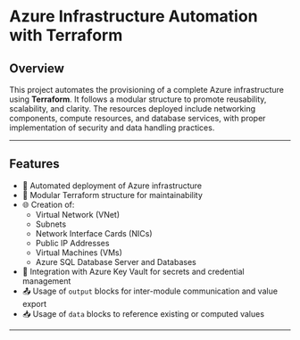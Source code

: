 # Azure Infrastructure Automation with Terraform

## Overview

This project automates the provisioning of a complete Azure infrastructure using **Terraform**. It follows a modular structure to promote reusability, scalability, and clarity. The resources deployed include networking components, compute resources, and database services, with proper implementation of security and data handling practices.

---

## Features

- 🚀 Automated deployment of Azure infrastructure
- 🧱 Modular Terraform structure for maintainability
- 🌐 Creation of:
  - Virtual Network (VNet)
  - Subnets
  - Network Interface Cards (NICs)
  - Public IP Addresses
  - Virtual Machines (VMs)
  - Azure SQL Database Server and Databases
- 🔐 Integration with Azure Key Vault for secrets and credential management
- 📤 Usage of `output` blocks for inter-module communication and value export
- 📥 Usage of `data` blocks to reference existing or computed values

---

